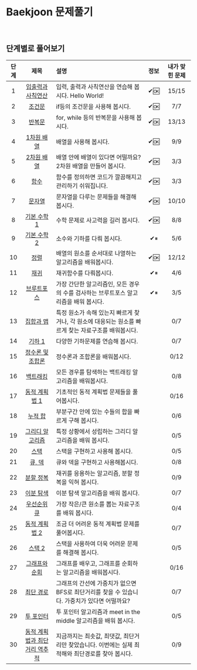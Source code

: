 # Baekjoon 문제풀기

<br>

## 단계별로 풀어보기

|단계|제목|설명|정보|내가 맞힌 문제|
|:---:|:---:|:---|:---:|:---:|
|1|[입출력과 사칙연산](https://www.acmicpc.net/step/1)|입력, 출력과 사칙연산을 연습해 봅시다. Hello World!|✔🆗|15/15|
|2|[조건문](https://www.acmicpc.net/step/4)|if등의 조건문을 사용해 봅시다.|✔🆗|7/7|
|3|[반복문](https://www.acmicpc.net/step/3)|for, while 등의 반복문을 사용해 봅시다.|✔🆗|13/13|
|4|[1차원 배열](https://www.acmicpc.net/step/6)|배열을 사용해 봅시다.|✔🆗|9/9|
|5|[2차원 배열](https://www.acmicpc.net/step/2)|배열 안에 배열이 있다면 어떨까요? 2차원 배열을 만들어 봅시다.|✔🆗|3/3|
|6|[함수](https://www.acmicpc.net/step/5)|함수를 정의하면 코드가 깔끔해지고 관리하기 쉬워집니다.|✔🆗|3/3|
|7|[문자열](https://www.acmicpc.net/step/7)|문자열을 다루는 문제들을 해결해 봅시다.|✔🆗|10/10|
|8|[기본 수학 1](https://www.acmicpc.net/step/8)|수학 문제로 사고력을 길러 봅시다.|✔🆗|8/8|
|9|[기본 수학 2](acmicpc.net/step/10)|소수와 기하를 다뤄 봅시다.|✔⏸|5/6|
|10|[정렬](https://www.acmicpc.net/step/9)|배열의 원소를 순서대로 나열하는 알고리즘을 배워봅시다.|✔🆗|12/12|
|11|[재귀](https://www.acmicpc.net/step/19)|재귀함수를 다뤄봅시다.|✔⏸|4/6|
|12|[브루트포스](https://www.acmicpc.net/step/22)|가장 간단한 알고리즘인, 모든 경우의 수를 검사하는 브루트포스 알고리즘을 배워 봅시다.|✔⏸|3/5|
|13|[집합과 맵](https://www.acmicpc.net/step/49)|특정 원소가 속해 있는지 빠르게 찾거나, 각 원소에 대응되는 원소를 빠르게 찾는 자료구조를 배워봅시다.||0/7|
|14|[기하 1](https://www.acmicpc.net/step/50)|다양한 기하문제를 연습해 봅시다.||0/7|
|15|[정수론 및 조합론](https://www.acmicpc.net/step/18)|정수론과 조합론을 배워봅시다.||0/12|
|16|[백트래킹](https://www.acmicpc.net/step/34)|모든 경우를 탐색하는 백트래킹 알고리즘을 배워봅시다.||0/8|
|17|[동적 계획법 1](https://www.acmicpc.net/step/16)|기초적인 동적 계획법 문제들을 풀어봅시다.||0/16|
|18|[누적 합](https://www.acmicpc.net/step/48)|부분구간 안에 있는 수들의 합을 빠르게 구해 봅시다.||0/6|
|19|[그리디 알고리즘](https://www.acmicpc.net/step/33)|특정 상황에서 성립하는 그리디 알고리즘을 배워 봅시다.||0/5|
|20|[스택](https://www.acmicpc.net/step/11)|스택을 구현하고 사용해 봅시다.||0/5|
|21|[큐, 덱](https://www.acmicpc.net/step/12)|큐와 덱을 구현하고 사용해봅시다.||0/8|
|22|[분할 정복](https://www.acmicpc.net/step/20)|재귀를 응용하는 알고리즘, 분할 정복을 익혀 봅시다.||0/9|
|23|[이분 탐색](https://www.acmicpc.net/step/29)|이분 탐색 알고리즘을 배워 봅시다.||0/7|
|24|[우선순위 큐](https://www.acmicpc.net/step/13)|가장 작은/큰 원소를 뽑는 자료구조를 배워 봅시다.||0/4|
|25|[동적 계획법 2](https://www.acmicpc.net/step/17)|조금 더 어려운 동적 계획법 문제를 풀어봅시다.||0/7|
|26|[스택 2](https://www.acmicpc.net/step/51)|스택을 사용하여 더욱 어려운 문제를 해결해 봅시다.||0/5|
|27|[그래프와 순회](https://www.acmicpc.net/step/24)|그래프를 배우고, 그래프를 순회하는 알고리즘을 배워봅시다.||0/16|
|28|[최단 경로](https://www.acmicpc.net/step/26)|그래프의 간선에 가중치가 없으면 BFS로 최단거리를 찾을 수 있습니다. 가중치가 있다면 어떨까요?||0/7|
|29|[투 포인터](https://www.acmicpc.net/step/59)|투 포인터 알고리즘과 meet in the middle 알고리즘을 배워 봅시다.||0/5|
|30|[동적 계획법과 최단거리 역추적](https://www.acmicpc.net/step/41)|지금까지는 최솟값, 최댓값, 최단거리만 찾았습니다. 이번에는 실제 최적해와 최단경로를 찾아 봅시다.||0/9|
